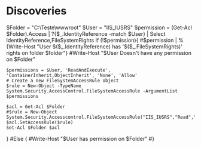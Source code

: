 # Discoveries

$Folder = "C:\Teste\wwwroot"
$User = "IIS_IUSRS"
$permission = (Get-Acl $Folder).Access | ?{$_.IdentityReference -match $User} | Select IdentityReference,FileSystemRights
If (!$permission){
    #$permission | % {Write-Host "User $($_.IdentityReference) has '$($_.FileSystemRights)' rights on folder $folder"}
    #Write-Host "$User Doesn't have any permission on $Folder"

    $permissions = $User, 'ReadAndExecute', 'ContainerInherit,ObjectInherit', 'None', 'Allow'
    # Create a new FileSystemAccessRule object
    $rule = New-Object -TypeName System.Security.AccessControl.FileSystemAccessRule -ArgumentList $permissions

    $acl = Get-Acl $Folder
    #$rule = New-Object  System.Security.Accesscontrol.FileSystemAccessRule("IIS_IUSRS","Read","Allow")
    $acl.SetAccessRule($rule)
    Set-Acl $Folder $acl
}
#Else {
    #Write-Host "$User has permission on $Folder"
#}
